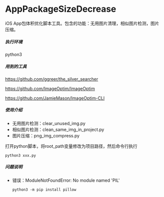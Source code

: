 # AppPackageSizeDecrease

iOS App包体积优化脚本工具。包含的功能：无用图片清理，相似图片检测，图片压缩。
##### 执行环境
python3
##### 用到的工具
https://github.com/ggreer/the_silver_searcher  

https://github.com/ImageOptim/ImageOptim  

https://github.com/JamieMason/ImageOptim-CLI  

##### 使用介绍
- 无用图片检测：clear_unused_img.py
- 相似图片检测：clean_same_img_in_project.py
- 图片压缩：png_img_compress.py

打开python脚本，将root_path变量修改为项目路径，然后命令行执行
```
python3 xxx.py
```

##### 问题说明
- 错误：ModuleNotFoundError: No module named 'PIL'
  ```
  python3 -m pip install pillow
  ```
